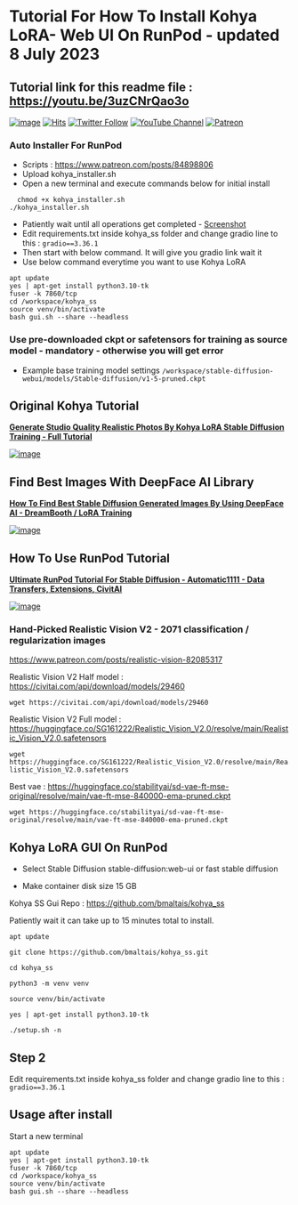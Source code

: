 # Tutorial For How To Install Kohya LoRA- Web UI On RunPod - updated 8 July 2023

## Tutorial link for this readme file : https://youtu.be/3uzCNrQao3o

[![image](https://img.shields.io/discord/772774097734074388?label=Discord&logo=discord)](https://discord.com/servers/software-engineering-courses-secourses-772774097734074388) [![Hits](https://hits.seeyoufarm.com/api/count/incr/badge.svg?url=https%3A%2F%2Fgithub.com%2FFurkanGozukara%2FStable-Diffusion%2Fedit%2Fmain%2FTutorials%2FHow-To-Install-Kohya-LoRA-Web-UI-On-RunPod.md&count_bg=%2379C83D&title_bg=%239E0F0F&icon=apachespark.svg&icon_color=%23E7E7E7&title=views&edge_flat=false)](https://hits.seeyoufarm.com) [![Twitter Follow](https://img.shields.io/twitter/follow/GozukaraFurkan?label=Follow&style=social)](https://twitter.com/GozukaraFurkan) [![YouTube Channel](https://img.shields.io/badge/YouTube-Channel-red?style=for-the-badge&logo=youtube)](https://www.youtube.com/SECourses) [![Patreon](https://img.shields.io/badge/Patreon-Support%20Me-f96854?style=for-the-badge&logo=patreon)](https://www.patreon.com/SECourses)

### Auto Installer For RunPod
* Scripts : https://www.patreon.com/posts/84898806
* Upload kohya_installer.sh
* Open a new terminal and execute commands below for initial install
```
  chmod +x kohya_installer.sh
./kohya_installer.sh
```
* Patiently wait until all operations get completed - [Screenshot](https://cdn-uploads.huggingface.co/production/uploads/6345bd89fe134dfd7a0dba40/rT5O74VPhrFlNdjdkX2dv.png)
* Edit requirements.txt inside kohya_ss folder and change gradio line to this : ```gradio==3.36.1```
* Then start with below command. It will give you gradio link wait it
* Use below command everytime you want to use Kohya LoRA

```
apt update
yes | apt-get install python3.10-tk
fuser -k 7860/tcp
cd /workspace/kohya_ss
source venv/bin/activate
bash gui.sh --share --headless
```

### Use pre-downloaded ckpt or safetensors for training as source model - mandatory - otherwise you will get error
* Example base training model settings ```/workspace/stable-diffusion-webui/models/Stable-diffusion/v1-5-pruned.ckpt```


## Original Kohya Tutorial

[**Generate Studio Quality Realistic Photos By Kohya LoRA Stable Diffusion Training - Full Tutorial**](https://youtu.be/TpuDOsuKIBo)

[![image](https://user-images.githubusercontent.com/19240467/235155355-83ff14e5-a3c8-4ae8-83a5-6d2573189a22.png)](https://youtu.be/TpuDOsuKIBo)

## Find Best Images With DeepFace AI Library

[**How To Find Best Stable Diffusion Generated Images By Using DeepFace AI - DreamBooth / LoRA Training**](https://youtu.be/343I11mhnXs)

[![image](https://user-images.githubusercontent.com/19240467/236293388-6254ff84-0866-4bd4-a5d4-2db3c42be3f0.png)](https://youtu.be/343I11mhnXs)

## How To Use RunPod Tutorial

[**Ultimate RunPod Tutorial For Stable Diffusion - Automatic1111 - Data Transfers, Extensions, CivitAI**](https://www.youtube.com/watch?v=QN1vdGhjcRc) 

[![image](https://user-images.githubusercontent.com/19240467/219958249-82ecb925-901b-4f87-b776-f592b0f5eaad.png)](https://www.youtube.com/watch?v=QN1vdGhjcRc)

### Hand-Picked Realistic Vision V2 - 2071 classification / regularization images

https://www.patreon.com/posts/realistic-vision-82085317

Realistic Vision V2 Half model : https://civitai.com/api/download/models/29460

```wget https://civitai.com/api/download/models/29460```

Realistic Vision V2 Full model : https://huggingface.co/SG161222/Realistic_Vision_V2.0/resolve/main/Realistic_Vision_V2.0.safetensors

```wget https://huggingface.co/SG161222/Realistic_Vision_V2.0/resolve/main/Realistic_Vision_V2.0.safetensors```

Best vae : https://huggingface.co/stabilityai/sd-vae-ft-mse-original/resolve/main/vae-ft-mse-840000-ema-pruned.ckpt

```wget https://huggingface.co/stabilityai/sd-vae-ft-mse-original/resolve/main/vae-ft-mse-840000-ema-pruned.ckpt``` 


## Kohya LoRA GUI On RunPod

* Select Stable Diffusion stable-diffusion:web-ui or fast stable diffusion

* Make container disk size 15 GB

Kohya SS Gui Repo : https://github.com/bmaltais/kohya_ss

Patiently wait it can take up to 15 minutes total to install.

```
apt update

git clone https://github.com/bmaltais/kohya_ss.git

cd kohya_ss

python3 -m venv venv

source venv/bin/activate

yes | apt-get install python3.10-tk

./setup.sh -n

```

## Step 2

Edit requirements.txt inside kohya_ss folder and change gradio line to this : ```gradio==3.36.1```

## Usage after install

Start a new terminal

```
apt update
yes | apt-get install python3.10-tk
fuser -k 7860/tcp
cd /workspace/kohya_ss
source venv/bin/activate
bash gui.sh --share --headless
```



